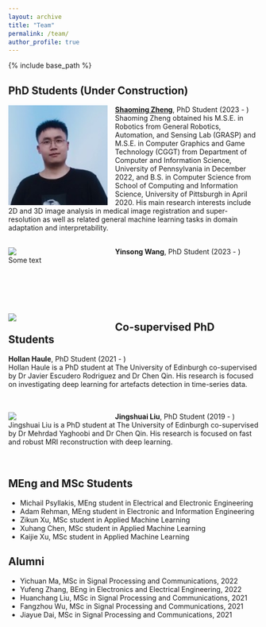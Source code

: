 ```yaml
---
layout: archive
title: "Team"
permalink: /team/
author_profile: true
---
```


{% include base_path %}

PhD Students (Under Construction)
------
<img align="left" width="200" src="/images/Shaoming.jpg" style="margin-right: 15px" /> 

**[Shaoming Zheng](https://eurekazheng.github.io/)**, PhD Student (2023 - )\
Shaoming Zheng obtained his M.S.E. in Robotics from General Robotics, Automation, and Sensing Lab (GRASP) and M.S.E. in Computer Graphics and Game Technology (CGGT) from Department of Computer and Information Science, University of Pennsylvania in December 2022, and B.S. in Computer Science from School of Computing and Information Science, University of Pittsburgh in April 2020. His main research interests include 2D and 3D image analysis in medical image registration and super-resolution as well as related general machine learning tasks in domain adaptation and interpretability.<br />
<br />

<img align="left" width="200" src="/images/bio-photo.jpg" style="margin-right: 15px" /> 

**Yinsong Wang**, PhD Student (2023 - )\
Some text <br />
<br /><br /> <br /><br /><br />

<img align="left" width="200" src="/images/bio-photo.jpg" style="margin-right: 15px" /> 

Co-supervised PhD Students
------

**Hollan Haule**, PhD Student (2021 - )\
Hollan Haule is a PhD student at The University of Edinburgh co-supervised by Dr Javier Escudero Rodriguez and Dr Chen Qin. His research is focused on investigating deep learning for artefacts detection in time-series data. <br />
<br /><br /> 

<img align="left" width="200" src="/images/bio-photo.jpg" style="margin-right: 15px" /> 

**Jingshuai Liu**, PhD Student (2019 - )\
Jingshuai Liu is a PhD student at The University of Edinburgh co-supervised by Dr Mehrdad Yaghoobi and Dr Chen Qin. His research is focused on fast and robust MRI reconstruction with deep learning. <br />
<br /><br /> 

MEng and MSc Students
------
- Michail Psyllakis, MEng student in Electrical and Electronic Engineering
- Adam Rehman, MEng student in Electronic and Information Engineering
- Zikun Xu, MSc student in Applied Machine Learning
- Xuhang Chen, MSc student in Applied Machine Learning
- Kaijie Xu, MSc student in Applied Machine Learning

Alumni
------
- Yichuan Ma, MSc in Signal Processing and Communications, 2022
- Yufeng Zhang, BEng in Electronics and Electrical Engineering, 2022
- Huanchang Liu, MSc in Signal Processing and Communications, 2021
- Fangzhou Wu, MSc in Signal Processing and Communications, 2021
- Jiayue Dai, MSc in Signal Processing and Communications, 2021
